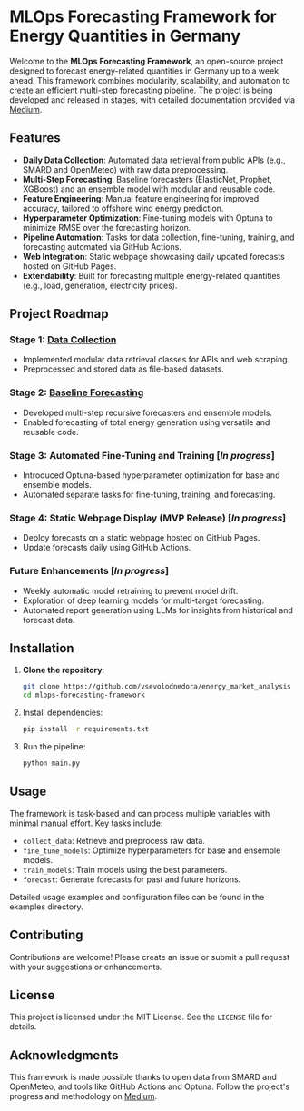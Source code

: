 # MLOps Forecasting Framework for Energy Quantities in Germany

Welcome to the **MLOps Forecasting Framework**, an open-source project designed to forecast energy-related quantities in Germany up to a week ahead. This framework combines modularity, scalability, and automation to create an efficient multi-step forecasting pipeline. The project is being developed and released in stages, with detailed documentation provided via [Medium](https://medium.com/@vsevolod.nedora).

## Features

- **Daily Data Collection**: Automated data retrieval from public APIs (e.g., SMARD and OpenMeteo) with raw data preprocessing.
- **Multi-Step Forecasting**: Baseline forecasters (ElasticNet, Prophet, XGBoost) and an ensemble model with modular and reusable code.
- **Feature Engineering**: Manual feature engineering for improved accuracy, tailored to offshore wind energy prediction.
- **Hyperparameter Optimization**: Fine-tuning models with Optuna to minimize RMSE over the forecasting horizon.
- **Pipeline Automation**: Tasks for data collection, fine-tuning, training, and forecasting automated via GitHub Actions.
- **Web Integration**: Static webpage showcasing daily updated forecasts hosted on GitHub Pages.
- **Extendability**: Built for forecasting multiple energy-related quantities (e.g., load, generation, electricity prices).

## Project Roadmap

### Stage 1: [Data Collection](https://medium.com/@vsevolod.nedora/mlops-electricity-price-forecasting-project-2-ad1012350067)
- Implemented modular data retrieval classes for APIs and web scraping.
- Preprocessed and stored data as file-based datasets.

### Stage 2: [Baseline Forecasting](https://medium.com/@vsevolod.nedora/mlops-electricity-price-forecasting-project-2-ad1012350067)
- Developed multi-step recursive forecasters and ensemble models.
- Enabled forecasting of total energy generation using versatile and reusable code.

### Stage 3: Automated Fine-Tuning and Training [_In progress_]
- Introduced Optuna-based hyperparameter optimization for base and ensemble models.
- Automated separate tasks for fine-tuning, training, and forecasting.

### Stage 4: Static Webpage Display (MVP Release) [_In progress_]
- Deploy forecasts on a static webpage hosted on GitHub Pages.
- Update forecasts daily using GitHub Actions.

### Future Enhancements [_In progress_]
- Weekly automatic model retraining to prevent model drift.
- Exploration of deep learning models for multi-target forecasting.
- Automated report generation using LLMs for insights from historical and forecast data.

## Installation

1. **Clone the repository**:
   ```bash
   git clone https://github.com/vsevolodnedora/energy_market_analysis
   cd mlops-forecasting-framework
   ```
2. Install dependencies:
   ```bash
   pip install -r requirements.txt
   ```
3. Run the pipeline:
   ```bash
   python main.py
   ```

## Usage

The framework is task-based and can process multiple variables with minimal manual effort. Key tasks include:

- `collect_data`: Retrieve and preprocess raw data.
- `fine_tune_models`: Optimize hyperparameters for base and ensemble models.
- `train_models`: Train models using the best parameters.
- `forecast`: Generate forecasts for past and future horizons.

Detailed usage examples and configuration files can be found in the examples directory.

## Contributing

Contributions are welcome! Please create an issue or submit a pull request with your suggestions or enhancements.

## License

This project is licensed under the MIT License. See the `LICENSE` file for details.

## Acknowledgments

This framework is made possible thanks to open data from SMARD and OpenMeteo, and tools like GitHub Actions and Optuna. Follow the project's progress and methodology on [Medium](https://medium.com/@vsevolod.nedora).
